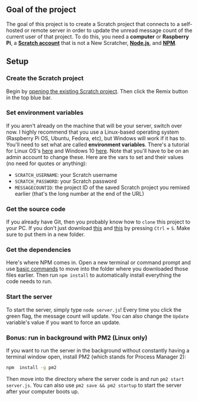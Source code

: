 ## Goal of the project

The goal of this project is to create a Scratch project that connects to a self-hosted or remote server in order to update the unread message count of the current user of that project.  To do this, you need a **computer** or **Raspberry Pi**, a **[Scratch account](https://scratch.mit.edu/join)** that is not a New Scratcher, **[Node.js](nodejs.org)**, and **[NPM](https://docs.npmjs.com/cli/v6/configuring-npm/install)**.

## Setup

### Create the Scratch project

Begin by [opening the existing Scratch project](https://scratch.mit.edu/projects/447191535/editor/).  Then click the Remix button in the top blue bar.  

### Set environment variables

If you aren't already on the machine that will be your server, switch over now.  I highly recommend that you use a Linux-based operating system (Raspberry Pi OS, Ubuntu, Fedora, etc), but Windows will work if it has to.  You'll need to set what are called **environment variables**.  There's a tutorial for Linux OS's [here](https://www.serverlab.ca/tutorials/linux/administration-linux/how-to-set-environment-variables-in-linux/) and Windows 10 [here](https://www.architectryan.com/2018/08/31/how-to-change-environment-variables-on-windows-10/).  Note that you'll have to be on an admin account to change these.  Here are the vars to set and their values (no need for quotes or anything):

- `SCRATCH_USERNAME`: your Scratch username
- `SCRATCH_PASSWORD`: your Scratch password
- `MESSAGECOUNTID`: the project ID of the saved Scratch project you remixed earlier (that's the long number at the end of the URL)

### Get the source code

If you already have Git, then you probably know how to `clone` this project to your PC.  If you don't just download [this](https://raw.githubusercontent.com/micahlt/scratch-message-cloud/master/server.js) and [this](https://raw.githubusercontent.com/micahlt/scratch-message-cloud/master/package-lock.json) by pressing `Ctrl` + `S`.  Make sure to put them in a new folder.  

### Get the dependencies

Here's where NPM comes in.  Open a new terminal or command prompt and use [basic commands](https://www.pluralsight.com/guides/beginner-linux-navigation-manual) to move into the folder where you downloaded those files earlier.  Then run `npm install` to automatically install everything the code needs to run.  

### Start the server
To start the server, simply type `node server.js`!  Every time you click the green flag, the message count will update.  You can also change the `Update` variable's value if you want to force an update.

### Bonus: run in background with PM2 (Linux only)
If you want to run the server in the background without constantly having a terminal window open, install PM2 (which stands for Process Manager 2): 

```bash
npm  install -g pm2
```

Then move into the directory where the server code is and run `pm2 start server.js`.  You can also use `pm2 save && pm2 startup` to start the server after your computer boots up.  
